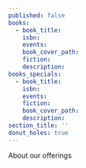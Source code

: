 ```yaml
---
published: false
books:
  - book_title:
    isbn:
    events:
    book_cover_path:
    fiction:
    description:
books_specials:
  - book_title:
    isbn:
    events:
    fiction:
    book_cover_path:
    description:
section_title: ''
donut_holes: true
---
```

About our offerings
